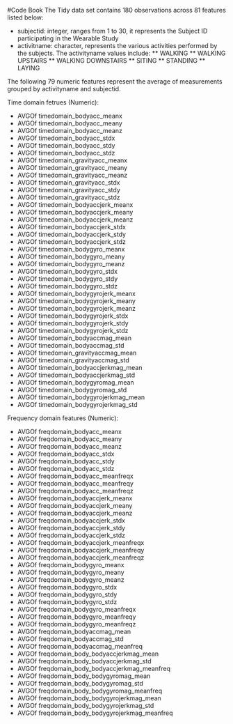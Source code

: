 
#Code Book
The Tidy data set contains 180 observations across 81 features listed below:

* subjectid: integer, ranges from 1 to 30, it represents the Subject ID participating in the Wearable Study
* activitname: character, represents the various activities performed by the subjects. The activityname values include:
  ** WALKING 
  ** WALKING UPSTAIRS 
  ** WALKING DOWNSTAIRS
  ** SITING
  ** STANDING
  ** LAYING
  
The following 79 numeric features represent the average of measurements grouped by activityname and subjectid.
  
Time domain fetrues (Numeric):
* AVGOf timedomain_bodyacc_meanx                 
* AVGOf timedomain_bodyacc_meany                
* AVGOf timedomain_bodyacc_meanz                 
* AVGOf timedomain_bodyacc_stdx                  
* AVGOf timedomain_bodyacc_stdy                  
* AVGOf timedomain_bodyacc_stdz                 
* AVGOf timedomain_gravityacc_meanx              
* AVGOf timedomain_gravityacc_meany             
* AVGOf timedomain_gravityacc_meanz             
* AVGOf timedomain_gravityacc_stdx              
* AVGOf timedomain_gravityacc_stdy               
* AVGOf timedomain_gravityacc_stdz               
* AVGOf timedomain_bodyaccjerk_meanx             
* AVGOf timedomain_bodyaccjerk_meany            
* AVGOf timedomain_bodyaccjerk_meanz            
* AVGOf timedomain_bodyaccjerk_stdx            
* AVGOf timedomain_bodyaccjerk_stdy              
* AVGOf timedomain_bodyaccjerk_stdz             
* AVGOf timedomain_bodygyro_meanx               
* AVGOf timedomain_bodygyro_meany                
* AVGOf timedomain_bodygyro_meanz                
* AVGOf timedomain_bodygyro_stdx                
* AVGOf timedomain_bodygyro_stdy                 
* AVGOf timedomain_bodygyro_stdz                 
* AVGOf timedomain_bodygyrojerk_meanx            
* AVGOf timedomain_bodygyrojerk_meany           
* AVGOf timedomain_bodygyrojerk_meanz           
* AVGOf timedomain_bodygyrojerk_stdx             
* AVGOf timedomain_bodygyrojerk_stdy             
* AVGOf timedomain_bodygyrojerk_stdz            
* AVGOf timedomain_bodyaccmag_mean             
* AVGOf timedomain_bodyaccmag_std                
* AVGOf timedomain_gravityaccmag_mean            
* AVGOf timedomain_gravityaccmag_std            
* AVGOf timedomain_bodyaccjerkmag_mean           
* AVGOf timedomain_bodyaccjerkmag_std            
* AVGOf timedomain_bodygyromag_mean             
* AVGOf timedomain_bodygyromag_std              
* AVGOf timedomain_bodygyrojerkmag_mean          
* AVGOf timedomain_bodygyrojerkmag_std           

 Frequency domain features (Numeric):
* AVGOf freqdomain_bodyacc_meanx            
* AVGOf freqdomain_bodyacc_meany                
* AVGOf freqdomain_bodyacc_meanz                 
* AVGOf freqdomain_bodyacc_stdx                  
* AVGOf freqdomain_bodyacc_stdy                  
* AVGOf freqdomain_bodyacc_stdz                 
* AVGOf freqdomain_bodyacc_meanfreqx             
* AVGOf freqdomain_bodyacc_meanfreqy             
* AVGOf freqdomain_bodyacc_meanfreqz             
* AVGOf freqdomain_bodyaccjerk_meanx            
* AVGOf freqdomain_bodyaccjerk_meany             
* AVGOf freqdomain_bodyaccjerk_meanz             
* AVGOf freqdomain_bodyaccjerk_stdx            
* AVGOf freqdomain_bodyaccjerk_stdy             
* AVGOf freqdomain_bodyaccjerk_stdz              
* AVGOf freqdomain_bodyaccjerk_meanfreqx         
* AVGOf freqdomain_bodyaccjerk_meanfreqy         
* AVGOf freqdomain_bodyaccjerk_meanfreqz        
* AVGOf freqdomain_bodygyro_meanx                
* AVGOf freqdomain_bodygyro_meany        
* AVGOf freqdomain_bodygyro_meanz                
* AVGOf freqdomain_bodygyro_stdx                
* AVGOf freqdomain_bodygyro_stdy                
* AVGOf freqdomain_bodygyro_stdz                
* AVGOf freqdomain_bodygyro_meanfreqx            
* AVGOf freqdomain_bodygyro_meanfreqy           
* AVGOf freqdomain_bodygyro_meanfreqz            
* AVGOf freqdomain_bodyaccmag_mean            
* AVGOf freqdomain_bodyaccmag_std              
* AVGOf freqdomain_bodyaccmag_meanfreq          
* AVGOf freqdomain_body_bodyaccjerkmag_mean      
* AVGOf freqdomain_body_bodyaccjerkmag_std      
* AVGOf freqdomain_body_bodyaccjerkmag_meanfreq  
* AVGOf freqdomain_body_bodygyromag_mean  
* AVGOf freqdomain_body_bodygyromag_std          
* AVGOf freqdomain_body_bodygyromag_meanfreq     
* AVGOf freqdomain_body_bodygyrojerkmag_mean     
* AVGOf freqdomain_body_bodygyrojerkmag_std     
* AVGOf freqdomain_body_bodygyrojerkmag_meanfreq
  
 
  
  
  